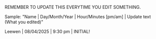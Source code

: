REMEMBER TO UPDATE THIS EVERYTIME YOU EDIT SOMETHING.

Sample: "Name | Day/Month/Year | Hour/Minutes [pm/am] | Update text (What you edited)"

Leewen | 08/04/2025 | 9:30 pm | INITIAL!
